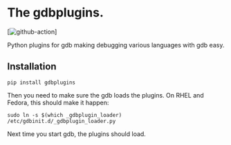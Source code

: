 # The gdbplugins.

[![github-action](https://github.com/jarovo/gdbplugins/actions/workflows/github-action.yml/badge.svg)]

Python plugins for gdb making debugging various languages with gdb easy.

## Installation

    pip install gdbplugins

Then you need to make sure the gdb loads the plugins. On RHEL and Fedora, this
should make it happen:

    sudo ln -s $(which _gdbplugin_loader) /etc/gdbinit.d/_gdbplugin_loader.py

Next time you start gdb, the plugins should load.
